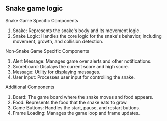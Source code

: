 

## Snake game logic

Snake Game Specific Components
1. Snake: Represents the snake's body and its movement logic.
2. Snake Logic: Handles the core logic for the snake's behavior, including movement, growth, and collision detection.

Non-Snake Game Specific Components
1. Alert Message: Manages game over alerts and other notifications.
2. Scoreboard: Displays the current score and high score.
3. Message: Utility for displaying messages.
4. User Input: Processes user input for controlling the snake.

Additional Components
1. Board: The game board where the snake moves and food appears.
2. Food: Represents the food that the snake eats to grow.
3. Game Buttons: Handles the start, pause, and restart buttons.
4. Frame Loading: Manages the game loop and frame updates.